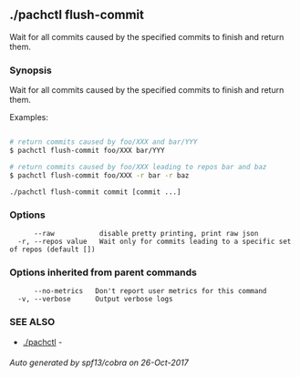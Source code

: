 ## ./pachctl flush-commit

Wait for all commits caused by the specified commits to finish and return them.

### Synopsis


Wait for all commits caused by the specified commits to finish and return them.

Examples:

```sh

# return commits caused by foo/XXX and bar/YYY
$ pachctl flush-commit foo/XXX bar/YYY

# return commits caused by foo/XXX leading to repos bar and baz
$ pachctl flush-commit foo/XXX -r bar -r baz

```

```
./pachctl flush-commit commit [commit ...]
```

### Options

```
      --raw           disable pretty printing, print raw json
  -r, --repos value   Wait only for commits leading to a specific set of repos (default [])
```

### Options inherited from parent commands

```
      --no-metrics   Don't report user metrics for this command
  -v, --verbose      Output verbose logs
```

### SEE ALSO
* [./pachctl](./pachctl.md)	 - 

###### Auto generated by spf13/cobra on 26-Oct-2017
